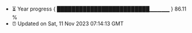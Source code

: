 - ⏳ Year progress { █████████████████████████▁▁▁▁▁ } 86.11 %
- ⏰ Updated on Sat, 11 Nov 2023 07:14:13 GMT


